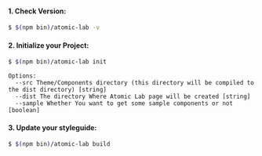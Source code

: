 #### 1. Check Version:
```sh
$ $(npm bin)/atomic-lab -v
```

#### 2. Initialize your Project:
```sh
$ $(npm bin)/atomic-lab init
```

```
Options:
  --src Theme/Components directory (this directory will be compiled to the dist directory) [string]
  --dist The directory Where Atomic Lab page will be created [string]
  --sample Whether You want to get some sample components or not [boolean]
```

#### 3. Update your styleguide:
```sh
$ $(npm bin)/atomic-lab build
```

